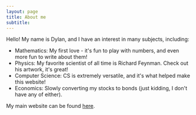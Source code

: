 ```yaml
---
layout: page
title: About me
subtitle:
---
```


Hello! My name is Dylan, and I have an interest in many subjects, including: 
- Mathematics: My first love - it's fun to play with numbers, and even more fun to write about them!
- Physics: My favorite scientist of all time is Richard Feynman. Check out his artwork, it's great!
- Computer Science: CS is extremely versatile, and it's what helped make this website!
- Economics: Slowly converting my stocks to bonds (just kidding, I don't have any of either).

My main website can be found [here](http://yu-dylan.github.io/). 
